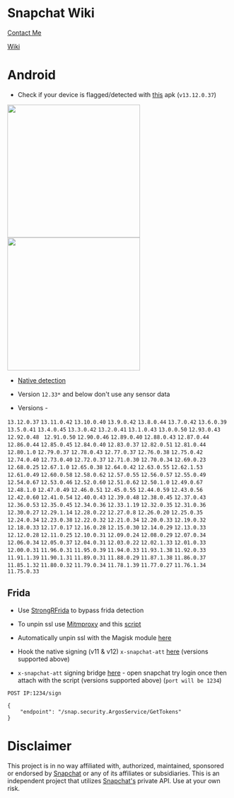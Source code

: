 # Snapchat Wiki

[Contact Me](https://t.me/lololololidk)

[Wiki](https://github.com/killed/Snapchat-Wiki/wiki)

# Android

* Check if your device is flagged/detected with [this](https://github.com/killed/Snapchat-Wiki/releases/tag/v13.12.0.37) apk (`v13.12.0.37`)

<img src="https://i.imgur.com/h1HJuIm.png" height="300"> <img src="https://i.imgur.com/QPS3goP.png" height="300">

* [Native detection](https://github.com/killed/Snapchat-Wiki/blob/master/Android/DETECTION.md)

* Version `12.33*` and below don't use any sensor data

* Versions -

`13.12.0.37` `13.11.0.42` `13.10.0.40` `13.9.0.42` `13.8.0.44` `13.7.0.42` `13.6.0.39` `13.5.0.41` `13.4.0.45` `13.3.0.42` `13.2.0.41` `13.1.0.43` `13.0.0.50` `12.93.0.43` `12.92.0.48 ` `12.91.0.50` `12.90.0.46` `12.89.0.40` `12.88.0.43` `12.87.0.44` `12.86.0.44` `12.85.0.45` `12.84.0.40` `12.83.0.37` `12.82.0.51` `12.81.0.44` `12.80.1.0` `12.79.0.37` `12.78.0.43` `12.77.0.37` `12.76.0.38` `12.75.0.42` `12.74.0.40` `12.73.0.40` `12.72.0.37` `12.71.0.30` `12.70.0.34` `12.69.0.23` `12.68.0.25` `12.67.1.0` `12.65.0.38` `12.64.0.42` `12.63.0.55` `12.62.1.53` `12.61.0.49` `12.60.0.58` `12.58.0.62` `12.57.0.55` `12.56.0.57` `12.55.0.49` `12.54.0.67` `12.53.0.46` `12.52.0.60` `12.51.0.62` `12.50.1.0` `12.49.0.67` `12.48.1.0` `12.47.0.49` `12.46.0.51` `12.45.0.55` `12.44.0.59` `12.43.0.56` `12.42.0.60` `12.41.0.54` `12.40.0.43` `12.39.0.48` `12.38.0.45` `12.37.0.43` `12.36.0.53` `12.35.0.45` `12.34.0.36` `12.33.1.19` `12.32.0.35` `12.31.0.36` `12.30.0.27` `12.29.1.14` `12.28.0.22` `12.27.0.8` `12.26.0.20` `12.25.0.35` `12.24.0.34` `12.23.0.38` `12.22.0.32` `12.21.0.34` `12.20.0.33` `12.19.0.32` `12.18.0.33` `12.17.0.17` `12.16.0.28` `12.15.0.30` `12.14.0.29` `12.13.0.33` `12.12.0.28` `12.11.0.25` `12.10.0.31` `12.09.0.24` `12.08.0.29` `12.07.0.34` `12.06.0.34` `12.05.0.37` `12.04.0.31` `12.03.0.22` `12.02.1.33` `12.01.0.33` `12.00.0.31` `11.96.0.31` `11.95.0.39` `11.94.0.33` `11.93.1.38` `11.92.0.33` `11.91.1.39` `11.90.1.31` `11.89.0.31` `11.88.0.29` `11.87.1.38` `11.86.0.37` `11.85.1.32` `11.80.0.32` `11.79.0.34` `11.78.1.39` `11.77.0.27` `11.76.1.34` `11.75.0.33`

## Frida

* Use [StrongRFrida](https://github.com/killed/StrongRMagiskFrida) to bypass frida detection

* To unpin ssl use [Mitmproxy](https://mitmproxy.org/) and this [script](https://github.com/killed/Snapchat-Wiki/blob/master/Android/unpinSsl.js)

* Automatically unpin ssl with the Magisk module [here](https://github.com/killed/Magisk-Snapchat-SSL-Unpin)

* Hook the native signing (v11 & v12) `x-snapchat-att` [here](https://github.com/killed/Snapchat-Wiki/blob/master/Android/hookSigning.js) (versions supported above)

* `x-snapchat-att` signing bridge [here](https://github.com/killed/Snapchat-Wiki/blob/master/Android/signingBridge.js) - open snapchat try login once then attach with the script (versions supported above) (`port will be 1234`)

```
POST IP:1234/sign

{
    "endpoint": "/snap.security.ArgosService/GetTokens"
}
```

# Disclaimer
This project is in no way affiliated with, authorized, maintained, sponsored or endorsed by [Snapchat](https://www.snapchat.com) or any of its affiliates or subsidiaries. This is an independent project that utilizes [Snapchat's](https://www.snapchat.com) private API. Use at your own risk.
